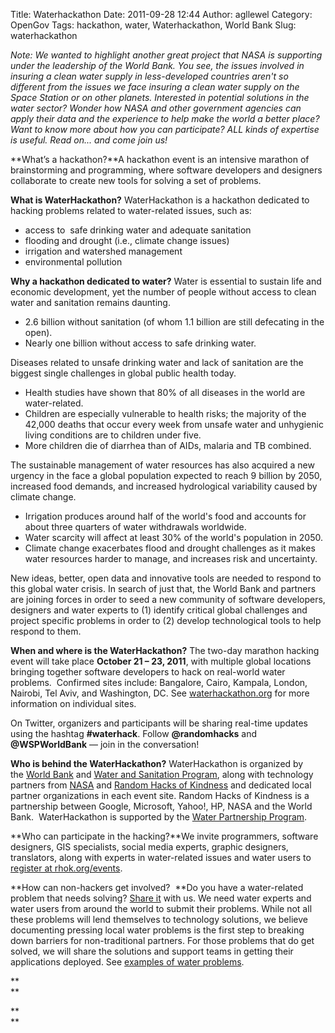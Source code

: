 Title: Waterhackathon
Date: 2011-09-28 12:44
Author: agllewel
Category: OpenGov
Tags: hackathon, water, Waterhackathon, World Bank
Slug: waterhackathon

*Note:* *We wanted to highlight another great project that NASA is
supporting under the leadership of the World Bank. You see, the issues
involved in insuring a clean water supply in less-developed countries
aren't so different from the issues we face insuring a clean water
supply on the Space Station or on other planets. Interested in potential
solutions in the water sector? Wonder how NASA and other government
agencies can apply their data and the experience to help make the world
a better place? Want to know more about how you can participate? ALL
kinds of expertise is useful. Read on... and come join us!*

**What’s a hackathon?**A hackathon event is an intensive marathon of
brainstorming and programming, where software developers and designers
collaborate to create new tools for solving a set of problems.

**What is WaterHackathon?** WaterHackathon is a hackathon dedicated to
hacking problems related to water-related issues, such as:

-   access to  safe drinking water and adequate sanitation
-   flooding and drought (i.e., climate change issues)
-   irrigation and watershed management
-   environmental pollution

<div>

**Why a hackathon dedicated to water?** Water is essential to sustain
life and economic development, yet the number of people without access
to clean water and sanitation remains daunting.

-   2.6 billion without sanitation (of whom 1.1 billion are still
    defecating in the open).
-   Nearly one billion without access to safe drinking water.

Diseases related to unsafe drinking water and lack of sanitation are the
biggest single challenges in global public health today.

-   Health studies have shown that 80% of all diseases in the world are
    water-related.
-   Children are especially vulnerable to health risks; the majority of
    the 42,000 deaths that occur every week from unsafe water and
    unhygienic living conditions are to children under five.
-   More children die of diarrhea than of AIDs, malaria and TB combined.

The sustainable management of water resources has also acquired a new
urgency in the face a global population expected to reach 9 billion by
2050, increased food demands, and increased hydrological variability
caused by climate change.

-   Irrigation produces around half of the world's food and accounts for
    about three quarters of water withdrawals worldwide.
-   Water scarcity will affect at least 30% of the world's population in
    2050.
-   Climate change exacerbates flood and drought challenges as it makes
    water resources harder to manage, and increases risk and
    uncertainty.

New ideas, better, open data and innovative tools are needed to respond
to this global water crisis. In search of just that, the World Bank and
partners are joining forces in order to seed a new community of software
developers, designers and water experts to (1) identify critical global
challenges and project specific problems in order to (2) develop
technological tools to help respond to them.

</div>

**When and where is the WaterHackathon?** The two-day marathon hacking
event will take place **October 21 – 23, 2011**, with multiple global
locations bringing together software developers to hack on real-world
water problems.  Confirmed sites include: Bangalore, Cairo, Kampala,
London, Nairobi, Tel Aviv, and Washington, DC. See
[waterhackathon.org][] for more information on individual sites.

On Twitter, organizers and participants will be sharing real-time
updates using the hashtag **\#waterhack**. Follow **@randomhacks** and
**@WSPWorldBank** — join in the conversation!

**Who is behind the WaterHackathon?** WaterHackathon is organized by
the [World Bank][] and [Water and Sanitation Program][], along with
technology partners from [NASA][] and [Random Hacks of Kindness][] and
dedicated local partner organizations in each event site. Random Hacks
of Kindness is a partnership between Google, Microsoft, Yahoo!, HP, NASA
and the World Bank.  WaterHackathon is supported by the [Water
Partnership Program][].

**Who can participate in the hacking?**We invite programmers, software
designers, GIS specialists, social media experts, graphic designers,
translators, along with experts in water-related issues and water users
to [register at rhok.org/events][].

**How can non-hackers get involved?  **Do you have a water-related
problem that needs solving? [Share it][] with us. We need water experts
and water users from around the world to submit their problems. While
not all these problems will lend themselves to technology solutions, we
believe documenting pressing local water problems is the first step to
breaking down barriers for non-traditional partners. For those problems
that do get solved, we will share the solutions and support teams in
getting their applications deployed. See [examples of water problems][].

**  
**

**  
**

  [waterhackathon.org]: http://www.waterhackathon.org
  [World Bank]: http://www.worldbank.org/water
  [Water and Sanitation Program]: http://www.wsp.org
  [NASA]: http://www.nasa.gov/
  [Random Hacks of Kindness]: http://www.rhok.org/
  [Water Partnership Program]: http://water.worldbank.org/water/wpp
  [register at rhok.org/events]: http://www.rhok.org/events
  [Share it]: http://www.rhok.org/problems
  [examples of water problems]: http://www.rhok.org/problem-definition-category/water
